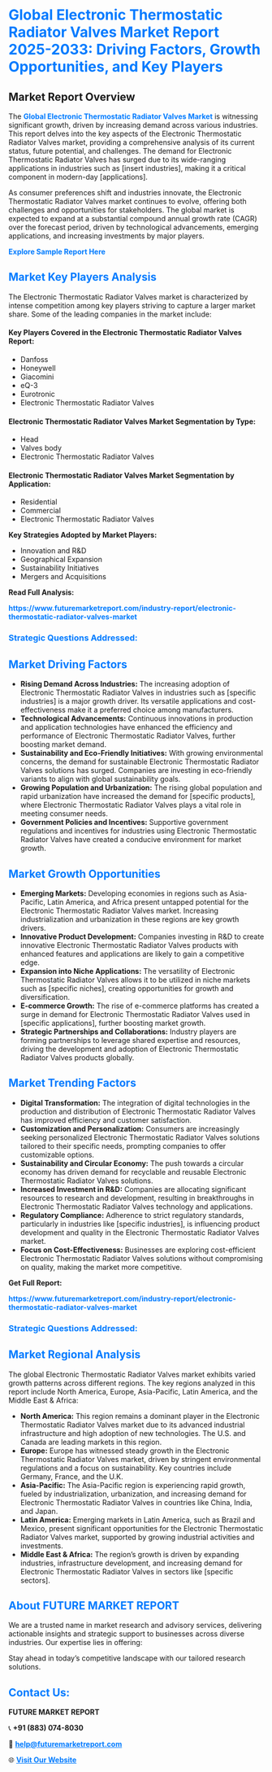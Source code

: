 <h1 style="color: #007BFF;">Global Electronic Thermostatic Radiator Valves Market Report 2025-2033: Driving Factors, Growth Opportunities, and Key Players</h1>

<section id="overview">
<h2>Market Report Overview</h2>
<p>The <a href="https://www.futuremarketreport.com/industry-report/electronic-thermostatic-radiator-valves-market" style="color: #007BFF; text-decoration: none;"><strong>Global Electronic Thermostatic Radiator Valves Market</strong></a> is witnessing significant growth, driven by increasing demand across various industries. This report delves into the key aspects of the Electronic Thermostatic Radiator Valves market, providing a comprehensive analysis of its current status, future potential, and challenges. The demand for Electronic Thermostatic Radiator Valves has surged due to its wide-ranging applications in industries such as [insert industries], making it a critical component in modern-day [applications].</p>
<p>As consumer preferences shift and industries innovate, the Electronic Thermostatic Radiator Valves market continues to evolve, offering both challenges and opportunities for stakeholders. The global market is expected to expand at a substantial compound annual growth rate (CAGR) over the forecast period, driven by technological advancements, emerging applications, and increasing investments by major players.</p>
</section>

<section id="overview">
<p><a href="https://www.futuremarketreport.com/request-sample/reportId=110360" style="color: #007BFF; text-decoration: none;"><strong>Explore Sample Report Here</strong></a></p>
</section>

<section id="key-players">
<h2 style="color: #007BFF;">Market Key Players Analysis</h2>
<p>The Electronic Thermostatic Radiator Valves market is characterized by intense competition among key players striving to capture a larger market share. Some of the leading companies in the market include:</p>
<h4>Key Players Covered in the Electronic Thermostatic Radiator Valves Report:</h4>
<ul><li>Danfoss</li><li>Honeywell</li><li>Giacomini</li><li>eQ-3</li><li>Eurotronic</li><li>Electronic Thermostatic Radiator Valves</li></ul>
<h4>Electronic Thermostatic Radiator Valves Market Segmentation by Type:</h4>
<ul><li>Head</li><li>Valves body</li><li>Electronic Thermostatic Radiator Valves</li></ul>

<h4>Electronic Thermostatic Radiator Valves Market Segmentation by Application:</h4>
<ul><li>Residential</li><li>Commercial</li><li>Electronic Thermostatic Radiator Valves</li></ul>
<p><strong>Key Strategies Adopted by Market Players:</strong></p>
<ul>
<li>Innovation and R&D</li>
<li>Geographical Expansion</li>
<li>Sustainability Initiatives</li>
<li>Mergers and Acquisitions</li>
</ul>
</section>

<section>
<p><strong>Read Full Analysis: </strong></p><a href="https://www.futuremarketreport.com/industry-report/electronic-thermostatic-radiator-valves-market" style="color: #007BFF; text-decoration: none;"><strong>https://www.futuremarketreport.com/industry-report/electronic-thermostatic-radiator-valves-market</strong></a>
<h3 style="color: #007BFF;">Strategic Questions Addressed:</h3>
</section>

<section id="driving-factors">
<h2 style="color: #007BFF;">Market Driving Factors</h2>
<ul>
<li><strong>Rising Demand Across Industries:</strong> The increasing adoption of Electronic Thermostatic Radiator Valves in industries such as [specific industries] is a major growth driver. Its versatile applications and cost-effectiveness make it a preferred choice among manufacturers.</li>
<li><strong>Technological Advancements:</strong> Continuous innovations in production and application technologies have enhanced the efficiency and performance of Electronic Thermostatic Radiator Valves, further boosting market demand.</li>
<li><strong>Sustainability and Eco-Friendly Initiatives:</strong> With growing environmental concerns, the demand for sustainable Electronic Thermostatic Radiator Valves solutions has surged. Companies are investing in eco-friendly variants to align with global sustainability goals.</li>
<li><strong>Growing Population and Urbanization:</strong> The rising global population and rapid urbanization have increased the demand for [specific products], where Electronic Thermostatic Radiator Valves plays a vital role in meeting consumer needs.</li>
<li><strong>Government Policies and Incentives:</strong> Supportive government regulations and incentives for industries using Electronic Thermostatic Radiator Valves have created a conducive environment for market growth.</li>
</ul>
</section>

<section id="growth-opportunities">
<h2 style="color: #007BFF;">Market Growth Opportunities</h2>
<ul>
<li><strong>Emerging Markets:</strong> Developing economies in regions such as Asia-Pacific, Latin America, and Africa present untapped potential for the Electronic Thermostatic Radiator Valves market. Increasing industrialization and urbanization in these regions are key growth drivers.</li>
<li><strong>Innovative Product Development:</strong> Companies investing in R&D to create innovative Electronic Thermostatic Radiator Valves products with enhanced features and applications are likely to gain a competitive edge.</li>
<li><strong>Expansion into Niche Applications:</strong> The versatility of Electronic Thermostatic Radiator Valves allows it to be utilized in niche markets such as [specific niches], creating opportunities for growth and diversification.</li>
<li><strong>E-commerce Growth:</strong> The rise of e-commerce platforms has created a surge in demand for Electronic Thermostatic Radiator Valves used in [specific applications], further boosting market growth.</li>
<li><strong>Strategic Partnerships and Collaborations:</strong> Industry players are forming partnerships to leverage shared expertise and resources, driving the development and adoption of Electronic Thermostatic Radiator Valves products globally.</li>
</ul>
</section>

<section id="trending-factors">
<h2 style="color: #007BFF;">Market Trending Factors</h2>
<ul>
<li><strong>Digital Transformation:</strong> The integration of digital technologies in the production and distribution of Electronic Thermostatic Radiator Valves has improved efficiency and customer satisfaction.</li>
<li><strong>Customization and Personalization:</strong> Consumers are increasingly seeking personalized Electronic Thermostatic Radiator Valves solutions tailored to their specific needs, prompting companies to offer customizable options.</li>
<li><strong>Sustainability and Circular Economy:</strong> The push towards a circular economy has driven demand for recyclable and reusable Electronic Thermostatic Radiator Valves solutions.</li>
<li><strong>Increased Investment in R&D:</strong> Companies are allocating significant resources to research and development, resulting in breakthroughs in Electronic Thermostatic Radiator Valves technology and applications.</li>
<li><strong>Regulatory Compliance:</strong> Adherence to strict regulatory standards, particularly in industries like [specific industries], is influencing product development and quality in the Electronic Thermostatic Radiator Valves market.</li>
<li><strong>Focus on Cost-Effectiveness:</strong> Businesses are exploring cost-efficient Electronic Thermostatic Radiator Valves solutions without compromising on quality, making the market more competitive.</li>
</ul>
</section>

<section>
<p><strong>Get Full Report: </strong></p><a href="https://www.futuremarketreport.com/industry-report/electronic-thermostatic-radiator-valves-market" style="color: #007BFF; text-decoration: none;"><strong>https://www.futuremarketreport.com/industry-report/electronic-thermostatic-radiator-valves-market</strong></a>
<h3 style="color: #007BFF;">Strategic Questions Addressed:</h3>
</section>


<section id="regional-analysis">
<h2 style="color: #007BFF;">Market Regional Analysis</h2>
<p>The global Electronic Thermostatic Radiator Valves market exhibits varied growth patterns across different regions. The key regions analyzed in this report include North America, Europe, Asia-Pacific, Latin America, and the Middle East & Africa:</p>
<ul>
<li><strong>North America:</strong> This region remains a dominant player in the Electronic Thermostatic Radiator Valves market due to its advanced industrial infrastructure and high adoption of new technologies. The U.S. and Canada are leading markets in this region.</li>
<li><strong>Europe:</strong> Europe has witnessed steady growth in the Electronic Thermostatic Radiator Valves market, driven by stringent environmental regulations and a focus on sustainability. Key countries include Germany, France, and the U.K.</li>
<li><strong>Asia-Pacific:</strong> The Asia-Pacific region is experiencing rapid growth, fueled by industrialization, urbanization, and increasing demand for Electronic Thermostatic Radiator Valves in countries like China, India, and Japan.</li>
<li><strong>Latin America:</strong> Emerging markets in Latin America, such as Brazil and Mexico, present significant opportunities for the Electronic Thermostatic Radiator Valves market, supported by growing industrial activities and investments.</li>
<li><strong>Middle East & Africa:</strong> The region’s growth is driven by expanding industries, infrastructure development, and increasing demand for Electronic Thermostatic Radiator Valves in sectors like [specific sectors].</li>
</ul>
</section>

<footer>
<h2 style="color: #007BFF;">About FUTURE MARKET REPORT</h2>
<p>We are a trusted name in market research and advisory services, delivering actionable insights and strategic support to businesses across diverse industries. Our expertise lies in offering:</p>

<p>Stay ahead in today’s competitive landscape with our tailored research solutions.</p>

<h2 style="color: #007BFF;">Contact Us:</h2>
<p><strong>FUTURE MARKET REPORT</strong></p>
<p>📞 <strong>+91 (883) 074-8030</strong></p>
<p>📧 <strong><a href="mailto:help@futuremarketreport.com" style="color: #007BFF;">help@futuremarketreport.com</a></strong></p>
<p>🌐 <strong><a href="https://www.futuremarketreport.com/" style="color: #007BFF;">Visit Our Website</a></strong></p>
</footer>